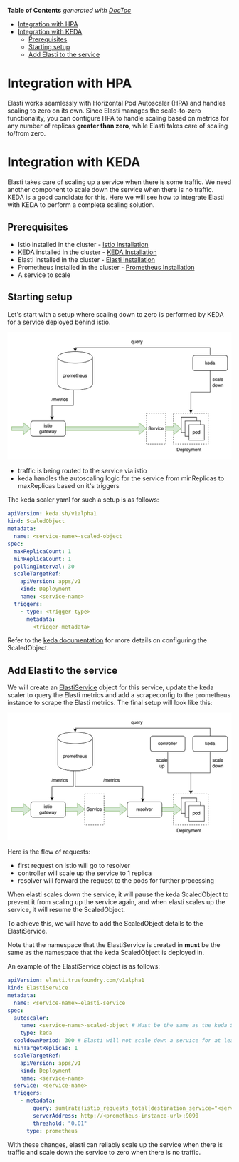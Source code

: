 <!-- START doctoc generated TOC please keep comment here to allow auto update -->
<!-- DON'T EDIT THIS SECTION, INSTEAD RE-RUN doctoc TO UPDATE -->
**Table of Contents**  *generated with [DocToc](https://github.com/thlorenz/doctoc)*

- [Integration with HPA](#integration-with-hpa)
- [Integration with KEDA](#integration-with-keda)
  - [Prerequisites](#prerequisites)
  - [Starting setup](#starting-setup)
  - [Add Elasti to the service](#add-elasti-to-the-service)

<!-- END doctoc generated TOC please keep comment here to allow auto update -->

# Integration with HPA
Elasti works seamlessly with Horizontal Pod Autoscaler (HPA) and handles scaling to zero on its own. Since Elasti manages the scale-to-zero functionality, you can configure HPA to handle scaling based on metrics for any number of replicas **greater than zero**, while Elasti takes care of scaling to/from zero.

# Integration with KEDA
Elasti takes care of scaling up a service when there is some traffic. We need another component to scale down the service when there is no traffic. KEDA is a good candidate for this.
Here we will see how to integrate Elasti with KEDA to perform a complete scaling solution.

## Prerequisites
- Istio installed in the cluster - [Istio Installation](https://istio.io/latest/docs/setup/getting-started/)
- KEDA installed in the cluster - [KEDA Installation](https://keda.sh/docs/latest/deploy/)
- Elasti installed in the cluster - [Elasti Installation](https://github.com/truefoundry/elasti)
- Prometheus installed in the cluster - [Prometheus Installation](https://prometheus.io/docs/prometheus/latest/installation/)
- A service to scale

## Starting setup
Let's start with a setup where scaling down to zero is performed by KEDA for a service deployed behind istio.

![Starting setup](./assets/keda-scale-down.png)

- traffic is being routed to the service via istio
- keda handles the autoscaling logic for the service from minReplicas to maxReplicas based on it's triggers

The keda scaler yaml for such a setup is as follows:

```yaml
apiVersion: keda.sh/v1alpha1
kind: ScaledObject
metadata:
  name: <service-name>-scaled-object
spec:
  maxReplicaCount: 1
  minReplicaCount: 1
  pollingInterval: 30
  scaleTargetRef:
    apiVersion: apps/v1
    kind: Deployment
    name: <service-name>
  triggers:
    - type: <trigger-type>
      metadata:
        <trigger-metadata>
```

Refer to the [keda documentation](https://keda.sh/docs/2.16/reference/scaledobject-spec/) for more details on configuring the ScaledObject.

## Add Elasti to the service
We will create an [ElastiService](../README.md#1-define-an-elastiservice) object for this service, update the keda scaler to query the Elasti metrics and add a scrapeconfig to the prometheus instance to scrape the Elasti metrics. The final setup will look like this:

![Final Setup](./assets/keda-with-elasti.png)

Here is the flow of requests:
- first request on istio will go to resolver
- controller will scale up the service to 1 replica
- resolver will forward the request to the pods for further processing

When elasti scales down the service, it will pause the keda ScaledObject to prevent it from scaling up the service again, and when elasti scales up the service, it will resume the ScaledObject.

To achieve this, we will have to add the ScaledObject details to the ElastiService.

Note that the namespace that the ElastiService is created in **must** be the same as the namespace that the keda ScaledObject is deployed in.

An example of the ElastiService object is as follows:

```yaml
apiVersion: elasti.truefoundry.com/v1alpha1
kind: ElastiService
metadata:
  name: <service-name>-elasti-service
spec:
  autoscaler:
    name: <service-name>-scaled-object # Must be the same as the keda ScaledObject name
    type: keda
  cooldownPeriod: 300 # Elasti will not scale down a service for at least cooldownPeriod seconds from lastScaledUpTime
  minTargetReplicas: 1
  scaleTargetRef:
    apiVersion: apps/v1
    kind: Deployment
    name: <service-name>
  service: <service-name>
  triggers:
    - metadata:
        query: sum(rate(istio_requests_total{destination_service="<service-name>.demo.svc.cluster.local"}[1m])) or vector(0)
        serverAddress: http://<prometheus-instance-url>:9090
        threshold: "0.01"
      type: prometheus
 ```

With these changes, elasti can reliably scale up the service when there is traffic and scale down the service to zero when there is no traffic.